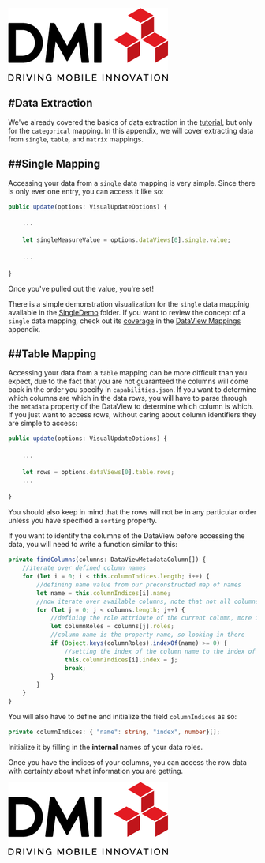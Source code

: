 [![DMI Logo](/img/DMI_Logo.png)](https://dminc.com/)

#Data Extraction
---
We've already covered the basics of data extraction in the [tutorial](/docs/visualizing/1-ExtractingYourData.md), but only for the `categorical` mapping. In this appendix, we will cover extracting data from `single`, `table`, and `matrix` mappings.

##Single Mapping
---
Accessing your data from a `single` data mapping is very simple. Since there is only ever one entry, you can access it like so:

```typescript
public update(options: VisualUpdateOptions) {

    ...

    let singleMeasureValue = options.dataViews[0].single.value;

    ...

}
```

Once you've pulled out the value, you're set!

There is a simple demonstration visualization for the `single` data mappinig available in the [SingleDemo]() folder. If you want to review the concept of a `single` data mapping, check out its [coverage](/docs/appendices/dataViewMappings.md#single) in the [DataView Mappings](/docs/appendices/dataViewMappings.md) appendix.

##Table Mapping
---

Accessing your data from a `table` mapping can be more difficult than you expect, due to the fact that you are not guaranteed the columns will come back in the order you specify in `capabilities.json`. If you want to determine which columns are which in the data rows, you will have to parse through the `metadata` property of the DataView to determine which column is which. If you just want to access rows, without caring about column identifiers they are simple to access:

```typescript
public update(options: VisualUpdateOptions) {

    ...

    let rows = options.dataViews[0].table.rows;
    ...

}
```

You should also keep in mind that the rows will not be in any particular order unless you have specified a `sorting` property.

If you want to identify the columns of the DataView before accessing the data, you will need to write a function similar to this:

```typescript
private findColumns(columns: DataViewMetadataColumn[]) {
    //iterate over defined column names
    for (let i = 0; i < this.columnIndices.length; i++) {
        //defining name value from our preconstructed map of names
        let name = this.columnIndices[i].name;
        //now iterate over available columns, note that not all columns may be assigned a data field yet
        for (let j = 0; j < columns.length; j++) {
            //defining the role attribute of the current column, more info in the data view appendix
            let columnRoles = columns[j].roles;
            //column name is the property name, so looking in there
            if (Object.keys(columnRoles).indexOf(name) >= 0) {
                //setting the index of the column name to the index of the role
                this.columnIndices[i].index = j;
                break;
            }
        }
    }
}
```

You will also have to define and initialize the field `columnIndices` as so:

```typescript
private columnIndices: { "name": string, "index", number}[];
```

Initialize it by filling in the **internal** names of your data roles.

Once you have the indices of your columns, you can access the row data with certainty about what information you are getting.

[![DMI Logo](/img/DMI_Logo.png)](https://dminc.com/)
